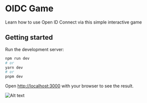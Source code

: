 # OIDC Game
Learn how to use Open ID Connect via this simple interactive game

## Getting started

Run the development server:

```bash
npm run dev
# or
yarn dev
# or
pnpm dev
```

Open [http://localhost:3000](http://localhost:3000) with your browser to see the result.

![Alt text](https://github.com/mattcobley/oidc-game/blob/main/title_screen.png?raw=true "Token Raider Title Screen")